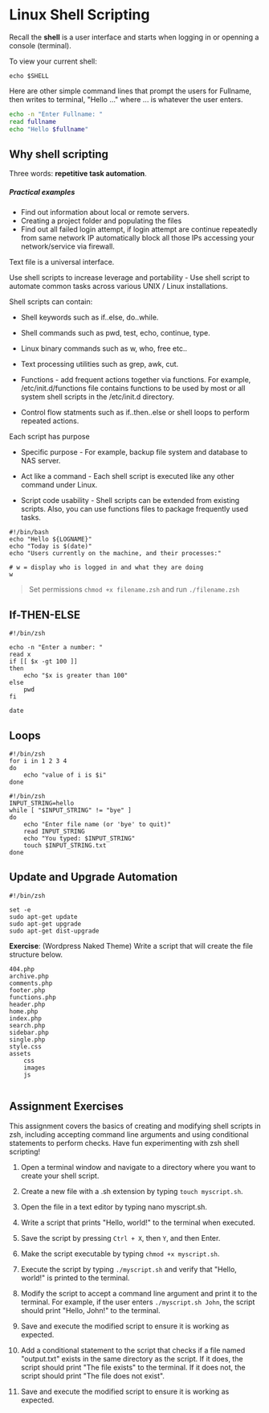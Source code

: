 # Linux Shell Scripting
<!-- https://bash.cyberciti.biz/guide/Main_Page -->

Recall the __shell__ is a user interface and starts when logging in or openning a console (terminal).  

To view your current shell:

```
echo $SHELL
```

Here are other simple command lines that prompt the users for Fullname, then writes to terminal, "Hello ..." where ... is whatever the user enters.

```zsh
echo -n "Enter Fullname: " 
read fullname
echo "Hello $fullname"
```


## Why shell scripting

Three words: __repetitive task automation__.

##### Practical examples

- Find out information about local or remote servers.
- Creating a project folder and populating the files
- Find out all failed login attempt, if login attempt are continue repeatedly from same network IP 
	automatically block all those IPs accessing your network/service via firewall.












Text file is a universal interface.

Use shell scripts to increase leverage and portability - Use shell script to automate common tasks across various UNIX / Linux installations.



Shell scripts can contain:

- Shell keywords such as if..else, do..while.

- Shell commands such as pwd, test, echo, continue, type.

- Linux binary commands such as w, who, free etc..

- Text processing utilities such as grep, awk, cut.

- Functions - add frequent actions together via functions. For example, /etc/init.d/functions file contains functions to be used by most or all system shell scripts in the /etc/init.d directory.

- Control flow statments such as if..then..else or shell loops to perform repeated actions.

Each script has purpose

- Specific purpose - For example, backup file system and database to NAS server.

- Act like a command - Each shell script is executed like any other command under Linux.

- Script code usability - Shell scripts can be extended from existing scripts. Also, you can use functions files to package frequently used tasks.



```
#!/bin/bash
echo "Hello ${LOGNAME}"
echo "Today is $(date)"
echo "Users currently on the machine, and their processes:"

# w = display who is logged in and what they are doing
w  
```

> Set permissions `chmod +x filename.zsh` and run `./filename.zsh`



## If-THEN-ELSE
```
#!/bin/zsh

echo -n "Enter a number: "
read x
if [[ $x -gt 100 ]]
then
	echo "$x is greater than 100"
else
	pwd
fi

date
```



## Loops

```
#!/bin/zsh
for i in 1 2 3 4
do
	echo "value of i is $i"
done
```

 

```
#!/bin/zsh
INPUT_STRING=hello
while [ "$INPUT_STRING" != "bye" ]
do
	echo "Enter file name (or 'bye' to quit)"
	read INPUT_STRING
	echo "You typed: $INPUT_STRING"
	touch $INPUT_STRING.txt
done
```



## Update and Upgrade Automation

```
#!/bin/zsh

set -e
sudo apt-get update
sudo apt-get upgrade
sudo apt-get dist-upgrade
```



__Exercise__: (Wordpress Naked Theme) Write a script that will create the file structure below. 

```
404.php
archive.php
comments.php
footer.php
functions.php
header.php
home.php
index.php
search.php
sidebar.php
single.php
style.css
assets
	css
	images
	js
	
```



## Assignment Exercises

This assignment covers the basics of creating and modifying shell scripts in zsh, including accepting command line arguments and using conditional statements to perform checks. Have fun experimenting with zsh shell scripting!


1. Open a terminal window and navigate to a directory where you want to create your shell script.

2. Create a new file with a .sh extension by typing `touch myscript.sh`.

3. Open the file in a text editor by typing nano myscript.sh.

4. Write a script that prints "Hello, world!" to the terminal when executed.

5. Save the script by pressing `Ctrl + X`, then `Y`, and then Enter.

6. Make the script executable by typing `chmod +x myscript.sh`.

7. Execute the script by typing `./myscript.sh` and verify that "Hello, world!" is printed to the terminal.

8. Modify the script to accept a command line argument and print it to the terminal. For example, if the user enters `./myscript.sh John`, the script should print "Hello, John!" to the terminal.

9. Save and execute the modified script to ensure it is working as expected.

10. Add a conditional statement to the script that checks if a file named "output.txt" exists in the same directory as the script. If it does, the script should print "The file exists" to the terminal. If it does not, the script should print "The file does not exist".

11. Save and execute the modified script to ensure it is working as expected.



